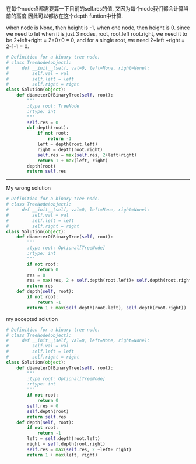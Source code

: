 在每个node点都需要算一下目前的self.res的值, 又因为每个node我们都会计算当前的高度,因此可以都放在这个depth funtion中计算.

when node is None, then height is -1, when one node, then height is 0. since we need to let when it is just 3 nodes, root, root.left root.right, we need it to be 2+left+right = 2+0+0 = 0, and for a single root, we need 2+left +right = 2-1-1 = 0.
```python
# Definition for a binary tree node.
# class TreeNode(object):
#     def __init__(self, val=0, left=None, right=None):
#         self.val = val
#         self.left = left
#         self.right = right
class Solution(object):
    def diameterOfBinaryTree(self, root):
        """
        :type root: TreeNode
        :rtype: int
        """
        self.res = 0
        def depth(root):
            if not root:
                return -1
            left = depth(root.left)
            right = depth(root.right)
            self.res = max(self.res, 2+left+right)
            return 1 + max(left, right)
        depth(root)
        return self.res
```
___

My wrong solution
```python
# Definition for a binary tree node.
# class TreeNode(object):
#     def __init__(self, val=0, left=None, right=None):
#         self.val = val
#         self.left = left
#         self.right = right
class Solution(object):
    def diameterOfBinaryTree(self, root):
        """
        :type root: Optional[TreeNode]
        :rtype: int
        """
        if not root:
            return 0
        res = 0
        res = max(res, 2 + self.depth(root.left)+ self.depth(root.right))
        return res
    def depth(self, root):
        if not root:
            return -1
        return 1 + max(self.depth(root.left), self.depth(root.right))
```
my accepted solution
```python
# Definition for a binary tree node.
# class TreeNode(object):
#     def __init__(self, val=0, left=None, right=None):
#         self.val = val
#         self.left = left
#         self.right = right
class Solution(object):
    def diameterOfBinaryTree(self, root):
        """
        :type root: Optional[TreeNode]
        :rtype: int
        """
        if not root:
            return 0
        self.res = 0
        self.depth(root)
        return self.res
    def depth(self, root):
        if not root:
            return -1
        left = self.depth(root.left)
        right = self.depth(root.right)
        self.res = max(self.res, 2 +left+ right)
        return 1 + max(left, right)
```
